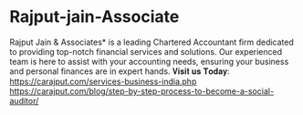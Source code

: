 # Rajput-jain-Associate
Rajput Jain &amp; Associates* is a leading Chartered Accountant firm dedicated to providing top-notch financial services and solutions. Our experienced team is here to assist with your accounting needs, ensuring your business and personal finances are in expert hands.
𝐕𝐢𝐬𝐢𝐭 𝐮𝐬 𝐓𝐨𝐝𝐚𝐲:
https://carajput.com/services-business-india.php
https://carajput.com/blog/step-by-step-process-to-become-a-social-auditor/


